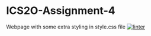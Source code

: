 # ICS2O-Assignment-4
Webpage with some extra styling in style.css file
[![linter](https://github.com/Marko-Milijevic/ICS2O-Assignment-4/workflows/linter/badge.svg)](https://github.com/marketplace/actions/super-linter)
